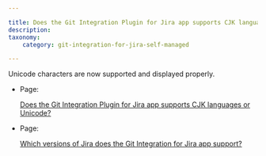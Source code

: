```yaml
---

title: Does the Git Integration Plugin for Jira app supports CJK languages or Unicode?
description:
taxonomy:
    category: git-integration-for-jira-self-managed

---
```

Unicode characters are now supported and displayed properly.

*   Page:

    [Does the Git Integration Plugin for Jira app supports CJK languages or Unicode?](/wiki/spaces/GIJDC/pages/2054029457)

*   Page:

    [Which versions of Jira does the Git Integration for Jira app support?](/wiki/spaces/GIJDC/pages/2054193262)